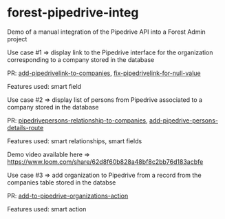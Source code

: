 # forest-pipedrive-integ

Demo of a manual integration of the Pipedrive API into a Forest Admin project

Use case #1 => display link to the Pipedrive interface for the organization corresponding to a company stored in the database

PR: [add-pipedrivelink-to-companies](https://github.com/pgadiou/forest-pipedrive-integ/pull/1/files), [fix-pipedrivelink-for-null-value](https://github.com/pgadiou/forest-pipedrive-integ/pull/7/files)

Features used: smart field

Use case #2 => display list of persons from Pipedrive associated to a company stored in the database

PR: [pipedrivepersons-relationship-to-companies](https://github.com/pgadiou/forest-pipedrive-integ/pull/2/files), [add-pipedrive-persons-details-route](https://github.com/pgadiou/forest-pipedrive-integ/pull/5/files) 

Features used: smart relationships, smart fields

Demo video available here => https://www.loom.com/share/62d8f60b828a48bf8c2bb76d183acbfe

Use case #3 => add organization to Pipedrive from a record from the companies table stored in the databse

PR: [add-to-pipedrive-organizations-action](https://github.com/pgadiou/forest-pipedrive-integ/pull/6/files)

Features used: smart action
